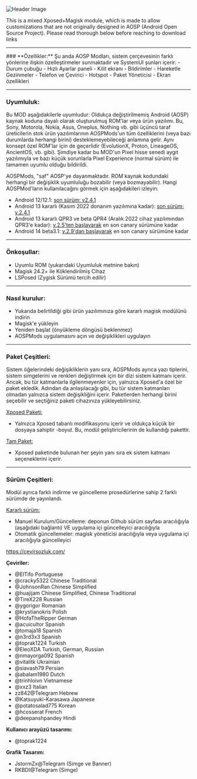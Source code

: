 
![Header Image](https://github.com/siavash79/AOSPMods/blob/canary/.github/AOSPMods_Banner_1280.jpg?raw=true)

This is a mixed Xposed+Magisk module, which is made to allow customizations that are not originally designed in AOSP (Android Open Source Project). Please read thorough below before reaching to download links
<hr>
### **Özellikler:**
Şu anda AOSP Modları, sistem çerçevesinin farklı yönlerine ilişkin özelleştirmeler sunmaktadır ve SystemUI şunları içerir:
- Durum çubuğu
- Hızlı Ayarlar paneli
- Kilit ekranı
- Bildirimler
- Hareketle Gezinmeler
- Telefon ve Çevirici
- Hotspot
- Paket Yöneticisi
- Ekran özellikleri
<hr>

### **Uyumluluk:**
Bu MOD aşağıdakilerle uyumludur: Oldukça değiştirilmemiş Android (AOSP) kaynak koduna dayalı olarak oluşturulmuş ROM'lar veya ürün yazılımı. Bu, Sony, Motorola, Nokia, Asus, Oneplus, Nothing vb. gibi üçüncü taraf üreticilerin stok ürün yazılımlarının AOSPMods'un tüm özelliklerini (veya bazı durumlarda herhangi birini) desteklemeyebileceği anlamına gelir. Aynı konsept özel ROM'lar için de geçerlidir (EvolutionX, Proton, LineageOS, AncientOS, vb. gibi). Şimdiye kadar bu MOD'un Pixel hisse senedi aygıt yazılımıyla ve bazı küçük sorunlarla Pixel Experience (normal sürüm) ile tamamen uyumlu olduğu bildirildi.

AOSPMods, "saf" AOSP'ye dayanmaktadır. ROM kaynak kodundaki herhangi bir değişiklik uyumluluğu bozabilir (veya bozmayabilir). Hangi AOSPMod'ların kullanılacağını görmek için aşağıdakileri izleyin:

- Android 12/12.1: [son sürüm: v2.4.1](https://github.com/toprak1224/AOSP-Docker-Yap--Ortam-/tree/main)
- Android 13 kararlı (Kasım 2022 donanım yazılımına kadar): [son sürüm: v.2.4.1](https://github.com/toprak1224/AOSP-Docker-Yap--Ortam-/tree/main)
- Android 13 kararlı QPR3 ve beta QPR4 (Aralık 2022 cihaz yazılımından QPR3'e kadar): [v.2.5'ten başlayarak](https://github.com/toprak1224/AOSP-Docker-Yap--Ortam-/tree/main) en son canary sürümüne kadar
- Android 14 beta3.1: [v.2.9'dan başlayarak](https://github.com/toprak1224/AOSP-Docker-Yap--Ortam-/tree/main) en son canary sürümüne kadar
<hr>

### **Önkoşullar:**
- Uyumlu ROM (yukarıdaki Uyumluluk metnine bakın)
- Magisk 24.2+ ile Köklendirilmiş Cihaz
- LSPosed (Zygisk Sürümü tercih edilir)
<hr>

### **Nasıl kurulur:**
- Yukarıda belirtildiği gibi ürün yazılımınıza göre kararlı magisk modülünü indirin
- Magisk'e yükleyin
- Yeniden başlat (önyükleme döngüsü beklenmez)
- AOSPMods uygulamasını açın ve değişiklikleri uygulayın
<hr>

### **Paket Çeşitleri:**
Sistem öğelerindeki değişikliklerin yanı sıra, AOSPMods ayrıca yazı tiplerini, sistem simgelerini ve renkleri değiştirmek için bir dizi sistem katmanı içerir.
Ancak, bu tür katmanlarla ilgilenmeyenler için, yalnızca Xposed'a özel bir paket ekledik. Adından da anlaşılacağı gibi, bu tür sistem katmanları olmadan yalnızca sistem değişikliğini içerir. Paketlerden herhangi birini seçebilir ve seçtiğiniz paketi cihazınıza yükleyebilirsiniz.

<ins>Xposed Paketi:</ins>
- Yalnızca Xposed tabanlı modifikasyonu içerir ve oldukça küçük bir dosyaya sahiptir -boyut. Bu, modül geliştiricilerinin de kullandığı pakettir.

<ins>Tam Paket:</ins>
- Xposed paketinde bulunan her şeyin yanı sıra ek sistem katmanı seçeneklerini içerir.
<hr>

### **Sürüm Çeşitleri:**
Modül ayrıca farklı indirme ve güncelleme prosedürlerine sahip 2 farklı sürümde de yayınlandı.

<ins >Kararlı sürüm:</ins>
- Manuel Kurulum/Güncelleme: deponun Github sürüm sayfası aracılığıyla (aşağıdaki bağlantı) VE uygulama içi güncelleyici aracılığıyla
- Otomatik güncellemeler: magisk yöneticisi aracılığıyla veya uygulama içi aracılığıyla güncelleyici


https://cevirsozluk.com/

**Çeviriler:**
- @ElTifo Portuguese
- @cracky5322 Chinese Traditional
- @JohnsonRan Chinese Simplified
- @huajijam Chinese Simplified, Chinese Traditional
- @TireX228 Russian
- @ygorigor Romanian
- @krystianokris Polish
- @HofaTheRipper German
- @acuicultor Spanish
- @tomaja18 Spanish
- @n3rd3x3 Spanish
- @toprak1224 Turkish
- @EleoXDA Turkish, German, Russian
- @nmayorga092   Spanish
- @vitalitk Ukrainian
- @siavash79 Persian
- @abalam1980 Dutch
- @trinhloivn Vietnamese
- @xxz3 Italian
- zz842@Telegram Hebrew
- @Katsuyuki-Karasawa Japanese
- @potatosalad775 Korean
- @hcosserat French
- @deepanshpandey Hindi

**Kullanıcı arayüzü tasarımı:**  
- @toprak1224  

**Grafik Tasarım:**  
- JstormZx@Telegram (Simge ve Banner) 
- RKBDI@Telegram  (Simge)

